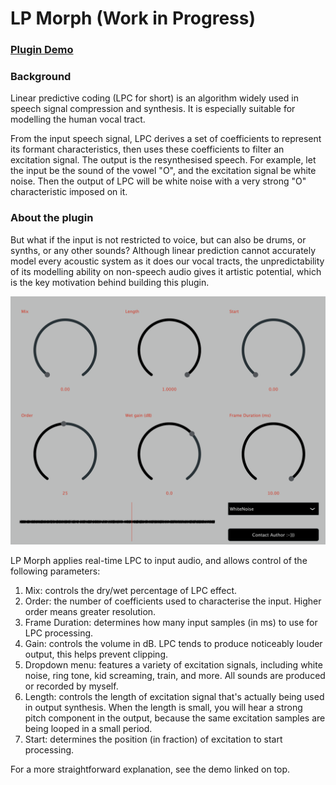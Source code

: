 # LP Morph (Work in Progress)

### [Plugin Demo](https://drive.google.com/file/d/1vFPuKh455JisTIh8pYWHy9DkOq8HJ3YP/view)

### Background

Linear predictive coding (LPC for short) is an algorithm widely used in speech signal compression and synthesis. It is especially suitable for modelling the human vocal tract.

From the input speech signal, LPC derives a set of coefficients to represent its formant characteristics, then uses these coefficients to filter an excitation signal. The output is the resynthesised speech. For example, let the input be the sound of the vowel "O", and the excitation signal be white noise. Then the output of LPC will be white noise with a very strong "O" characteristic imposed on it.

### About the plugin

But what if the input is not restricted to voice, but can also be drums, or synths, or any other sounds? Although linear prediction cannot accurately model every acoustic system as it does our vocal tracts, the unpredictability of its modelling ability on non-speech audio gives it artistic potential, which is the key motivation behind building this plugin.

 ![1755905946684.png](./1755905946684.png)

LP Morph applies real-time LPC to input audio, and allows control of the following parameters:

1. Mix: controls the dry/wet percentage of LPC effect.
2. Order: the number of coefficients used to characterise the input. Higher order means greater resolution.
3. Frame Duration: determines how many input samples (in ms) to use for LPC processing.
4. Gain: controls the volume in dB. LPC tends to produce noticeably louder output, this helps prevent clipping.
5. Dropdown menu: features a variety of excitation signals, including white noise, ring tone, kid screaming, train, and more. All sounds are produced or recorded by myself.
6. Length: controls the length of excitation signal that's actually being used in output synthesis. When the length is small, you will hear a strong pitch component in the output, because the same excitation samples are being looped in a small period.
7. Start: determines the position (in fraction) of excitation to start processing.

For a more straightforward explanation, see the demo linked on top.
